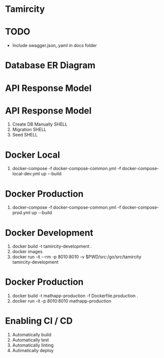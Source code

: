 # Tamircity

# TODO
- Include swagger.json,.yaml in docs folder

# Database ER Diagram

# API Response Model

# API Response Model
1. Create DB Manually SHELL
2. Migration SHELL
3. Seed SHELL

# Docker Local
1. docker-compose -f docker-compose-common.yml -f docker-compose-local-dev.yml up --build

# Docker Production
1. docker-compose -f docker-compose-common.yml -f docker-compose-prod.yml up --build

# Docker Development
1. docker build -t tamircity-development .
2. docker images
3. docker run -it --rm -p 8010:8010 -v $PWD/src:/go/src/tamircity tamircity-development

# Docker Production
1. docker build -t mathapp-production -f Dockerfile.production .
2. docker run -it -p 8010:8010 mathapp-production

# Enabling CI / CD
1. Automatically build
2. Automatically test
3. Automatically linting
2. Autimatically deploy